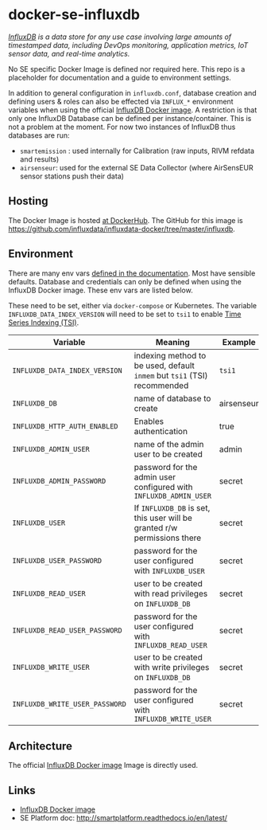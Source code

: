 # docker-se-influxdb

*[InfluxDB](https://www.influxdata.com/) is a data store for any use case involving large amounts of timestamped data,*
*including DevOps monitoring, application metrics, IoT sensor data, and real-time analytics.*
 
No SE specific Docker Image is defined nor required here. 
This repo is a placeholder for documentation
and a guide to environment settings.

In addition to general configuration in `influxdb.conf`,
database creation and defining users & roles can also be effected via `INFLUX_*` environment
variables when using the official [InfluxDB Docker image](https://hub.docker.com/_/influxdb/). 
A restriction is that only one InfluxDB Database can be defined per instance/container.
This is not a problem at the moment. For now two instances of InfluxDB thus databases 
are run:

* `smartemission` : used internally for Calibration (raw inputs, RIVM refdata and results)
* `airsenseur`: used for the external SE Data Collector (where AirSensEUR sensor stations push their data) 

## Hosting

The Docker Image is hosted [at DockerHub](https://hub.docker.com/_/influxdb/).
The GitHub for this image is https://github.com/influxdata/influxdata-docker/tree/master/influxdb.

## Environment

There are many env vars [defined in the documentation](https://docs.influxdata.com/influxdb/v1.5/administration/config). 
Most have sensible defaults. Database and credentials can only be defined when using the
InfluxDB Docker image. These env vars are listed below. 
 
These need to be set, either via `docker-compose` or Kubernetes.
The variable `INFLUXDB_DATA_INDEX_VERSION` will need to 
be set to `tsi1` to enable [Time Series Indexing (TSI)](https://docs.influxdata.com/influxdb/v1.5/concepts/time-series-index/).


Variable|Meaning |Example
---|---|--- 
`INFLUXDB_DATA_INDEX_VERSION`|indexing method to be used, default `inmem` but `tsi1` (TSI) recommended|`tsi1`
`INFLUXDB_DB`|name of database to create|airsenseur
`INFLUXDB_HTTP_AUTH_ENABLED`|Enables authentication|true
`INFLUXDB_ADMIN_USER`|name of the admin user to be created|admin
`INFLUXDB_ADMIN_PASSWORD`|password for the admin user configured with `INFLUXDB_ADMIN_USER`|secret
`INFLUXDB_USER`|If `INFLUXDB_DB` is set, this user will be granted r/w permissions there|secret
`INFLUXDB_USER_PASSWORD`|password for the user configured with `INFLUXDB_USER`|secret
`INFLUXDB_READ_USER`|user to be created with read privileges on `INFLUXDB_DB`|secret
`INFLUXDB_READ_USER_PASSWORD`|password for the user configured with `INFLUXDB_READ_USER`|secret
`INFLUXDB_WRITE_USER`|user to be created with write privileges on `INFLUXDB_DB`|secret
`INFLUXDB_WRITE_USER_PASSWORD`|password for the user configured with `INFLUXDB_WRITE_USER`|secret


## Architecture

The official [InfluxDB Docker image](https://hub.docker.com/_/influxdb/) Image is directly used.

## Links

* [InfluxDB Docker image](https://hub.docker.com/_/influxdb/) 
* SE Platform doc: http://smartplatform.readthedocs.io/en/latest/

